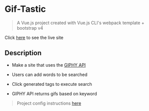 # Gif-Tastic

> A Vue.js project created with Vue.js CLI's webpack template + bootstrap v4

Click [here](https://benrgarcia.github.io/Gif-tastic/) to see the live site

## Description

* Make a site that uses the [GIPHY API](https://developers.giphy.com/docs/)

* Users can add words to be searched 

* Click generated tags to execute search 

* GIPHY API returns gifs based on keyword

> Project config instructions [here](https://github.com/BenRGarcia/Vue-CLI-Notes/blob/master/README.md)